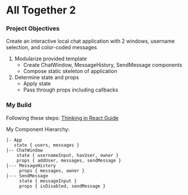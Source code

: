 # All Together 2

### Project Objectives

Create an interactive local chat application with 2 windows, username selection, and color-coded messages
1) Modularize provided template
    * Create ChatWindow, MessageHistory, SendMessage components
    * Compose static skeleton of application
2) Determine state and props
    * Apply state
    * Pass through props including callbacks

### My Build

Following these steps: [Thinking in React Guide](https://reactjs.org/docs/thinking-in-react.html)

My Component Hierarchy:

```
|- App
   state { users, messages }
|-- ChatWindow
    state { usernameInput, hasUser, owner }
    props { addUser, messages, sendMessage }
|--- MessageHistory
     props { messages, owner }
|--- SendMessage
     state { messageInput }
     props { isDisabled, sendMessage }
```
